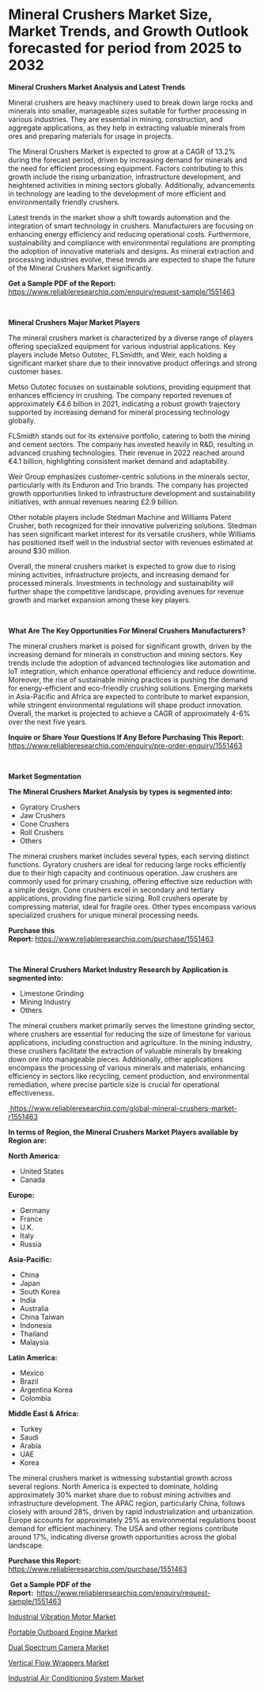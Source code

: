 <p><h1>Mineral Crushers Market Size, Market Trends, and Growth Outlook forecasted for period from 2025 to 2032</h1></p><p><strong>Mineral Crushers Market Analysis and Latest Trends</strong></p>
<p><p>Mineral crushers are heavy machinery used to break down large rocks and minerals into smaller, manageable sizes suitable for further processing in various industries. They are essential in mining, construction, and aggregate applications, as they help in extracting valuable minerals from ores and preparing materials for usage in projects.</p><p>The Mineral Crushers Market is expected to grow at a CAGR of 13.2% during the forecast period, driven by increasing demand for minerals and the need for efficient processing equipment. Factors contributing to this growth include the rising urbanization, infrastructure development, and heightened activities in mining sectors globally. Additionally, advancements in technology are leading to the development of more efficient and environmentally friendly crushers.</p><p>Latest trends in the market show a shift towards automation and the integration of smart technology in crushers. Manufacturers are focusing on enhancing energy efficiency and reducing operational costs. Furthermore, sustainability and compliance with environmental regulations are prompting the adoption of innovative materials and designs. As mineral extraction and processing industries evolve, these trends are expected to shape the future of the Mineral Crushers Market significantly.</p></p>
<p><strong>Get a Sample PDF of the Report:&nbsp;</strong> <a href="https://www.reliableresearchiq.com/enquiry/request-sample/1551463?utm_campaign=1137&utm_medium=2&utm_source=Github&utm_content=ia&utm_term=08042025&utm_id=mineral-crushers">https://www.reliableresearchiq.com/enquiry/request-sample/1551463</a></p>
<p>&nbsp;</p>
<p><strong>Mineral Crushers Major Market Players</strong></p>
<p><p>The mineral crushers market is characterized by a diverse range of players offering specialized equipment for various industrial applications. Key players include Metso Outotec, FLSmidth, and Weir, each holding a significant market share due to their innovative product offerings and strong customer bases.</p><p>Metso Outotec focuses on sustainable solutions, providing equipment that enhances efficiency in crushing. The company reported revenues of approximately €4.6 billion in 2021, indicating a robust growth trajectory supported by increasing demand for mineral processing technology globally.</p><p>FLSmidth stands out for its extensive portfolio, catering to both the mining and cement sectors. The company has invested heavily in R&D, resulting in advanced crushing technologies. Their revenue in 2022 reached around €4.1 billion, highlighting consistent market demand and adaptability.</p><p>Weir Group emphasizes customer-centric solutions in the minerals sector, particularly with its Enduron and Trio brands. The company has projected growth opportunities linked to infrastructure development and sustainability initiatives, with annual revenues nearing £2.9 billion. </p><p>Other notable players include Stedman Machine and Williams Patent Crusher, both recognized for their innovative pulverizing solutions. Stedman has seen significant market interest for its versatile crushers, while Williams has positioned itself well in the industrial sector with revenues estimated at around $30 million.</p><p>Overall, the mineral crushers market is expected to grow due to rising mining activities, infrastructure projects, and increasing demand for processed minerals. Investments in technology and sustainability will further shape the competitive landscape, providing avenues for revenue growth and market expansion among these key players.</p></p>
<p>&nbsp;</p>
<p><strong>What Are The Key Opportunities For Mineral Crushers Manufacturers?</strong></p>
<p><p>The mineral crushers market is poised for significant growth, driven by the increasing demand for minerals in construction and mining sectors. Key trends include the adoption of advanced technologies like automation and IoT integration, which enhance operational efficiency and reduce downtime. Moreover, the rise of sustainable mining practices is pushing the demand for energy-efficient and eco-friendly crushing solutions. Emerging markets in Asia-Pacific and Africa are expected to contribute to market expansion, while stringent environmental regulations will shape product innovation. Overall, the market is projected to achieve a CAGR of approximately 4-6% over the next five years.</p></p>
<p><strong>Inquire or Share Your Questions If Any Before Purchasing This Report:</strong> <a href="https://www.reliableresearchiq.com/enquiry/pre-order-enquiry/1551463?utm_campaign=1137&utm_medium=2&utm_source=Github&utm_content=ia&utm_term=08042025&utm_id=mineral-crushers">https://www.reliableresearchiq.com/enquiry/pre-order-enquiry/1551463</a></p>
<p>&nbsp;</p>
<p><strong>Market Segmentation</strong></p>
<p><strong>The Mineral Crushers Market Analysis by types is segmented into:</strong></p>
<p><ul><li>Gyratory Crushers</li><li>Jaw Crushers</li><li>Cone Crushers</li><li>Roll Crushers</li><li>Others</li></ul></p>
<p><p>The mineral crushers market includes several types, each serving distinct functions. Gyratory crushers are ideal for reducing large rocks efficiently due to their high capacity and continuous operation. Jaw crushers are commonly used for primary crushing, offering effective size reduction with a simple design. Cone crushers excel in secondary and tertiary applications, providing fine particle sizing. Roll crushers operate by compressing material, ideal for fragile ores. Other types encompass various specialized crushers for unique mineral processing needs.</p></p>
<p><strong>Purchase this Report:&nbsp;</strong><a href="https://www.reliableresearchiq.com/purchase/1551463?utm_campaign=1137&utm_medium=2&utm_source=Github&utm_content=ia&utm_term=08042025&utm_id=mineral-crushers">https://www.reliableresearchiq.com/purchase/1551463</a></p>
<p>&nbsp;</p>
<p><strong>The Mineral Crushers Market Industry Research by Application is segmented into:</strong></p>
<p><ul><li>Limestone Grinding</li><li>Mining Industry</li><li>Others</li></ul></p>
<p><p>The mineral crushers market primarily serves the limestone grinding sector, where crushers are essential for reducing the size of limestone for various applications, including construction and agriculture. In the mining industry, these crushers facilitate the extraction of valuable minerals by breaking down ore into manageable pieces. Additionally, other applications encompass the processing of various minerals and materials, enhancing efficiency in sectors like recycling, cement production, and environmental remediation, where precise particle size is crucial for operational effectiveness.</p></p>
<p><a href="https://www.reliableresearchiq.com/global-mineral-crushers-market-r1551463?utm_campaign=1137&utm_medium=2&utm_source=Github&utm_content=ia&utm_term=08042025&utm_id=mineral-crushers">&nbsp;https://www.reliableresearchiq.com/global-mineral-crushers-market-r1551463</a></p>
<p><strong>In terms of Region, the Mineral Crushers Market Players available by Region are:</strong></p>
<p>
    <p> <strong> North America: </strong>
        <ul>
            <li>United States</li>
            <li>Canada</li>
        </ul>
        </p> 
    <p> <strong> Europe: </strong>
        <ul>
            <li>Germany</li>
            <li>France</li>
            <li>U.K.</li>
            <li>Italy</li>
            <li>Russia</li>
        </ul>
        </p> 
    <p> <strong> Asia-Pacific: </strong>
        <ul>
            <li>China</li>
            <li>Japan</li>
            <li>South Korea</li>
            <li>India</li>
            <li>Australia</li>
            <li>China Taiwan</li>
            <li>Indonesia</li>
            <li>Thailand</li>
            <li>Malaysia</li>
        </ul>
        </p> 
    <p> <strong> Latin America: </strong>
        <ul>
            <li>Mexico</li>
            <li>Brazil</li>
            <li>Argentina Korea</li>
            <li>Colombia</li>
        </ul>
        </p> 
    <p> <strong> Middle East & Africa: </strong>
        <ul>
            <li>Turkey</li>
            <li>Saudi</li>
            <li>Arabia</li>
            <li>UAE</li>
            <li>Korea</li>
        </ul>
    </p>
    </p>
<p><p>The mineral crushers market is witnessing substantial growth across several regions. North America is expected to dominate, holding approximately 30% market share due to robust mining activities and infrastructure development. The APAC region, particularly China, follows closely with around 28%, driven by rapid industrialization and urbanization. Europe accounts for approximately 25% as environmental regulations boost demand for efficient machinery. The USA and other regions contribute around 17%, indicating diverse growth opportunities across the global landscape.</p></p>
<p><strong>Purchase this Report: </strong><a href="https://www.reliableresearchiq.com/purchase/1551463?utm_campaign=1137&utm_medium=2&utm_source=Github&utm_content=ia&utm_term=08042025&utm_id=mineral-crushers">https://www.reliableresearchiq.com/purchase/1551463</a></p>
<p>&nbsp;<strong>Get a Sample PDF of the Report:&nbsp;&nbsp;</strong><a href="https://www.reliableresearchiq.com/enquiry/request-sample/1551463?utm_campaign=1137&utm_medium=2&utm_source=Github&utm_content=ia&utm_term=08042025&utm_id=mineral-crushers">https://www.reliableresearchiq.com/enquiry/request-sample/1551463</a></p>
<p><strong></strong></p>
<p><p><a href="https://github.com/navodfetiya/Market-Research-Report-List-1/blob/main/industrial-vibration-motor-market.md?utm_campaign=1137&utm_medium=2&utm_source=Github&utm_content=ia&utm_term=08042025&utm_id=mineral-crushers">Industrial Vibration Motor Market</a></p><p><a href="https://github.com/cevzarvargem/Market-Research-Report-List-1/blob/main/portable-outboard-engine-market.md?utm_campaign=1137&utm_medium=2&utm_source=Github&utm_content=ia&utm_term=08042025&utm_id=mineral-crushers">Portable Outboard Engine Market</a></p><p><a href="https://github.com/omemaeuseda/Market-Research-Report-List-1/blob/main/dual-spectrum-camera-market.md?utm_campaign=1137&utm_medium=2&utm_source=Github&utm_content=ia&utm_term=08042025&utm_id=mineral-crushers">Dual Spectrum Camera Market</a></p><p><a href="https://github.com/burnicndole/Market-Research-Report-List-1/blob/main/vertical-flow-wrappers-market.md?utm_campaign=1137&utm_medium=2&utm_source=Github&utm_content=ia&utm_term=08042025&utm_id=mineral-crushers">Vertical Flow Wrappers Market</a></p><p><a href="https://github.com/doganaqev/Market-Research-Report-List-1/blob/main/industrial-air-conditioning-system-market.md?utm_campaign=1137&utm_medium=2&utm_source=Github&utm_content=ia&utm_term=08042025&utm_id=mineral-crushers">Industrial Air Conditioning System Market</a></p></p>